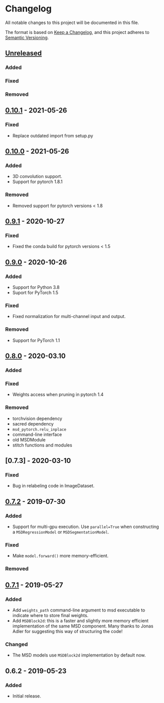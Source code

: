 # Changelog
All notable changes to this project will be documented in this file.

The format is based on [Keep a Changelog](https://keepachangelog.com/en/1.0.0/),
and this project adheres to [Semantic Versioning](https://semver.org/spec/v2.0.0.html).

## [Unreleased]
### Added
### Fixed
### Removed


## [0.10.1] - 2021-05-26
### Fixed
- Replace outdated import from setup.py

## [0.10.0] - 2021-05-26
### Added
- 3D convolution support.
- Support for pytorch 1.8.1
### Removed
- Removed support for pytorch versions < 1.8


## [0.9.1] - 2020-10-27
### Fixed
- Fixed the conda build for pytorch versions < 1.5

## [0.9.0] - 2020-10-26
### Added
- Support for Python 3.8
- Suport for PyTorch 1.5
### Fixed
- Fixed normalization for multi-channel input and output.
### Removed
- Support for PyTorch 1.1

## [0.8.0] - 2020-03.10
### Added
### Fixed
- Weights access when pruning in pytorch 1.4
### Removed
- torchvision dependency
- sacred dependency
- `msd_pytorch.relu_inplace`
- command-line interface
- old MSDModule
- stitch functions and modules

## [0.7.3] - 2020-03-10
### Fixed
- Bug in relabeling code in ImageDataset.

## [0.7.2] - 2019-07-30
### Added
- Support for multi-gpu execution. Use `parallel=True` when
  constructing a `MSDRegressionModel` or `MSDSegmentationModel`.
### Fixed
- Make `model.forward()` more memory-efficient.
### Removed

## [0.7.1] - 2019-05-27
### Added
- Add `weights_path` command-line argument to msd executable to indicate
  where to store final weights.
- Add `MSDBlock2d`: this is a faster and slightly more memory efficient
  implementation of the same MSD component. Many thanks to Jonas
  Adler for suggesting this way of structuring the code!
### Changed
- The MSD models use `MSDBlock2d` implementation by default now.

## 0.6.2 - 2019-05-23
### Added
- Initial release.

[Unreleased]: https://www.github.com/ahendriksen/msd_pytorch/compare/v0.10.1...master
[0.10.1]: https://www.github.com/ahendriksen/msd_pytorch/compare/v0.10.0...v0.10.1
[0.10.0]: https://www.github.com/ahendriksen/msd_pytorch/compare/v0.9.1...v0.10.0
[0.9.1]: https://www.github.com/ahendriksen/msd_pytorch/compare/v0.9.0...v0.9.1
[0.9.0]: https://www.github.com/ahendriksen/msd_pytorch/compare/v0.8.0...v0.9.0
[0.8.0]: https://www.github.com/ahendriksen/msd_pytorch/compare/v0.7.3...v0.8.0
[0.7.2]: https://www.github.com/ahendriksen/msd_pytorch/compare/v0.7.2...v0.7.3
[0.7.2]: https://www.github.com/ahendriksen/msd_pytorch/compare/v0.7.1...v0.7.2
[0.7.1]: https://www.github.com/ahendriksen/msd_pytorch/compare/v0.6.2...v0.7.1
